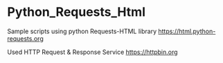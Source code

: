 # Python_Requests_Html

Sample scripts using python Requests-HTML library https://html.python-requests.org

Used HTTP Request & Response Service https://httpbin.org
